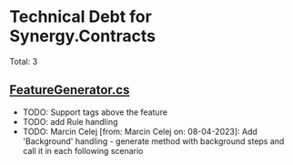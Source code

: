 ﻿# Technical Debt for Synergy.Contracts

Total: 3

## [FeatureGenerator.cs](../../Synergy.Behaviours.Testing/FeatureGenerator.cs)
- TODO: Support tags above the feature
- TODO: add Rule handling
- TODO: Marcin Celej [from: Marcin Celej on: 08-04-2023]: Add 'Background' handling - generate method with background steps and call it in each following scenario
